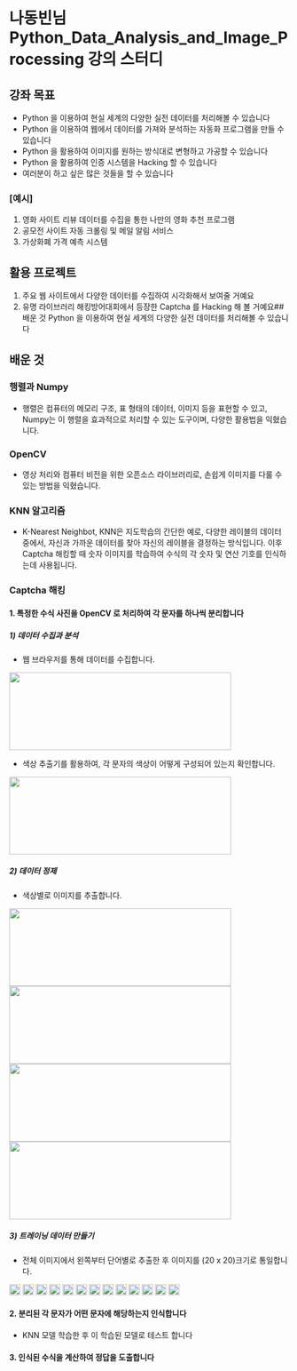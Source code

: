 # 나동빈님 Python_Data_Analysis_and_Image_Processing 강의 스터디

## 강좌 목표
* Python 을 이용하여 현실 세계의 다양한 실전 데이터를 처리해볼 수 있습니다
* Python 을 이용하여 웹에서 데이터를 가져와 분석하는 자동화 프로그램을 만들 수 있습니다
* Python 을 활용하여 이미지를 원하는 방식대로 변형하고 가공할 수 있습니다
* Python 을 활용하여 인증 시스템을 Hacking 할 수 있습니다
* 여러분이 하고 싶은 많은 것들을 할 수 있습니다
### [예시] 
1) 영화 사이트 리뷰 데이터를 수집을 통한 나만의 영화 추천 프로그램
2) 공모전 사이트 자동 크롤링 및 메일 알림 서비스
3) 가상화폐 가격 예측 시스템

## 활용 프로젝트 
1. 주요 웹 사이트에서 다양한 데이터를 수집하여 시각화해서 보여줄 거예요
2. 유명 라이브러리 해킹방어대회에서 등장한 Captcha 를 Hacking 해 볼 거예요## 배운 것
 Python 을 이용하여 현실 세계의 다양한 실전 데이터를 처리해볼 수 있습니다


## 배운 것
### 행렬과 Numpy
* 행렬은 컴퓨터의 메모리 구조, 표 형태의 데이터, 이미지 등을 표현할 수 있고, Numpy는 이 행렬을 효과적으로 처리할 수 있는 도구이며, 다양한 활용법을 익혔습니다.

### OpenCV 
* 영상 처리와 컴퓨터 비전을 위한 오픈소스 라이브러리로, 손쉽게 이미지를 다룰 수 있는 방법을 익혔습니다. 

### KNN 알고리즘
* K-Nearest Neighbot, KNN은 지도학습의 간단한 예로, 다양한 레이블의 데이터 중에서, 자신과 가까운 데이터를 찾아 자신의 레이블을 결정하는 방식입니다. 이후 Captcha 해킹할 때 숫자 이미지를 학습하여 수식의 각 숫자 및 연산 기호를 인식하는데 사용됩니다.

### Captcha 해킹
#### 1. 특정한 수식 사진을 OpenCV 로 처리하여 각 문자를 하나씩 분리합니다
##### 1) 데이터 수집과 분석
* 웹 브라우저를 통해 데이터를 수집합니다. 
<img src="https://user-images.githubusercontent.com/20950569/161182942-d709f322-519e-4719-b01b-b0ab05e10f52.png" width="400" height="140"/>

* 색상 추출기를 활용하여, 각 문자의 색상이 어떻게 구성되어 있는지 확인합니다.
<img src="https://user-images.githubusercontent.com/20950569/161183567-d838720c-8022-4040-b1e7-4d3a18a4a51a.png" width="400" height="140"/>

##### 2) 데이터 정제
* 색상별로 이미지를 추출합니다.
<img src="https://user-images.githubusercontent.com/20950569/161184288-a247ad1f-75aa-4472-831d-d810aba10970.png" width="400" height="140"/>
<img src="https://user-images.githubusercontent.com/20950569/161184404-032bb97f-d494-452a-a244-d91a67f59fde.png" width="400" height="140"/>
<img src="https://user-images.githubusercontent.com/20950569/161184140-8d67143a-1ef7-4ef4-ba54-4fb992309c0d.png" width="400" height="140"/>
<img src="https://user-images.githubusercontent.com/20950569/161184145-30be672c-89e8-4812-813c-6d37a4b1401c.png" width="400" height="140"/>

##### 3) 트레이닝 데이터 만들기
* 전체 이미지에서 왼쪽부터 단어별로 추출한 후 이미지를 (20 x 20)크기로 통일합니다.

<img src="https://user-images.githubusercontent.com/20950569/161185365-10b96e39-3467-42a8-a8ea-93b2ea5d5742.png" width="20" height="20"/>  <img src="https://user-images.githubusercontent.com/20950569/161185368-169ff5c6-7c82-4521-9b88-1d975dd04f3e.png" width="20" height="20"/>  <img src="https://user-images.githubusercontent.com/20950569/161185369-927bdf25-eb4f-4a3a-b1ef-2fbea7ff106e.png" width="20" height="20"/>  <img src="https://user-images.githubusercontent.com/20950569/161185370-98758efe-3fd5-4d14-a2c4-587871d3f6b3.png" width="20" height="20"/>  <img src="https://user-images.githubusercontent.com/20950569/161185374-51eee4e0-d67f-42fd-92e9-1d16948d8851.png" width="20" height="20"/>  <img src="https://user-images.githubusercontent.com/20950569/161185376-9f828bb6-9772-4792-b0ad-05799e002521.png" width="20" height="20"/>  <img src="https://user-images.githubusercontent.com/20950569/161185378-80aa6659-8b5e-4fa8-8de2-9fc0eeded5b3.png" width="20" height="20"/>  <img src="https://user-images.githubusercontent.com/20950569/161185380-2e642ac5-de97-4f3c-b30f-2da826e01e7a.png" width="20" height="20"/>  <img src="https://user-images.githubusercontent.com/20950569/161185381-9f247724-3ea6-4683-b4ae-e49b7a34198c.png" width="20" height="20"/>  <img src="https://user-images.githubusercontent.com/20950569/161185382-40f0917b-a3e4-4dda-bbcd-aef4d6c6c570.png" width="20" height="20"/>  <img src="https://user-images.githubusercontent.com/20950569/161185361-6a1bd244-2110-4c44-b93f-c0fa8dcadafa.png" width="20" height="20"/>  <img src="https://user-images.githubusercontent.com/20950569/161185362-6117f9f7-e776-45c1-a736-ad84fc27beec.png" width="20" height="20"/>  <img src="https://user-images.githubusercontent.com/20950569/161185364-fcd54d92-7944-4446-acaf-2e37d7633baf.png" width="20" height="20"/>



#### 2. 분리된 각 문자가 어떤 문자에 해당하는지 인식합니다
* KNN 모델 학습한 후 이 학습된 모델로 테스트 합니다
#### 3. 인식된 수식을 계산하여 정답을 도출합니다
